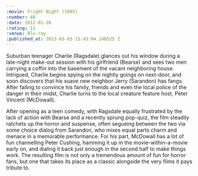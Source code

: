 ```yaml
--- 
:movie: Fright Night (1985)
:number: 48
:date: 2012-01-28
:rating: 11
:venue: Blu-ray
:published_at: 2013-03-03 15:43:04.146525 Z
---
```

Suburban teenager Charlie (Ragsdale) glances out his window during a late-night make-out session with his girlfriend (Bearse) and sees two men carrying a coffin into the basement of the vacant neighboring house. Intrigued, Charlie begins spying on the nightly goings on next-door, and soon discovers that his suave new neighbor Jerry (Sarandon) has fangs. After failing to convince his family, friends and even the local police of the danger in their midst, Charlie turns to the local creature feature host, Peter Vincent (McDowall).

After opening as a teen comedy, with Ragsdale equally frustrated  by the lack of action with Bearse and a recently sprung pop-quiz, the film steadily ratchets up the horror and suspense, often segueing between the two via some choice dialog from Sarandon, who mixes equal parts charm and menace in a memorable performance. For his part, McDowall has a lot of fun channelling Peter Cushing, hamming it up in the movie-within-a-movie early on, and dialing it back just enough in the second half to make things work. The resulting film is not only a tremendous amount of fun for horror fans, but one that takes its place as a classic alongside the very films it pays tribute to.